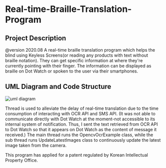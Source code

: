 # Real-time-Braille-Translation-Program
## Project Description
@version 2020.08
A real-time braille translation program which helps the blind using Keyless Screens(or reading any products with text without braille notation). They can get specific information at where they're currently pointing with their finger. The information can be displayed as braille on Dot Watch or spoken to the user via their smartphones.

## UML Diagram and Code Structure

![uml diagram](https://user-images.githubusercontent.com/68358806/142745130-bb669856-b11a-4d9e-9ae8-d2193b5e7685.jpg)

Thread is used to alleviate the delay of real-time translation due to the time consumption of interacting with OCR API and SMS API. (It was not able to communicate directly with Dot Watch at the moment-not accessible to its internal system of notification. Thus, I sent the text retrieved from OCR API to Dot Watch so that it appears on Dot Watch as the content of message it received.)
The main thread runs the OpencvOcrExample class, while the sub thread runs UpdateLatestImages class to continuously update the latest image taken from the camera.

This program has applied for a patent regulated by Korean Intellectual Property Office.
